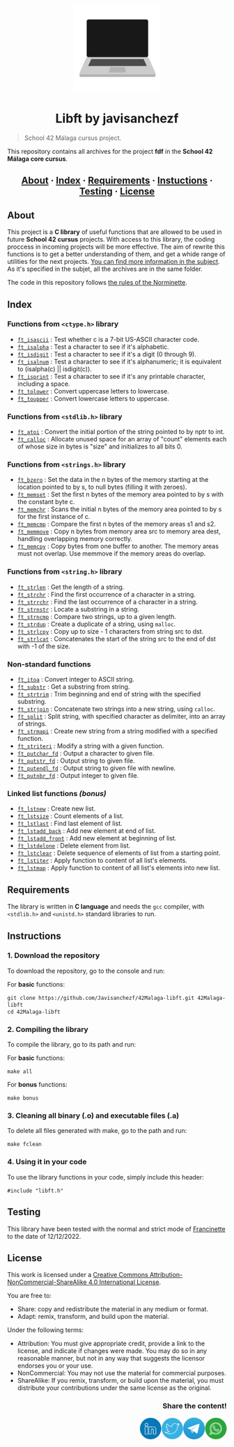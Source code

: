 <div id="header" align = center>
  <img src="https://github.com/Javisanchezf/media/blob/main/pc-gif.webp" width="200"/>
</div>

<h1 align = center>Libft by javisanchezf</h1>

> School 42 Málaga cursus project.

This repository contains all archives for the project __fdf__ in the __School 42 Málaga core cursus__.

<h2 align = center>
	<a href="#about">About</a>
	<span> · </span>
	<a href="#index">Index</a>
	<span> · </span>
	<a href="#requirements">Requirements</a>
	<span> · </span>
	<a href="#instructions">Instuctions</a>
	<span> · </span>
	<a href="#testing">Testing</a>
	<span> · </span>
	<a href="#license">License</a>
</h2>

## About

This project is a __C library__ of useful functions that are allowed to be used in future __School 42 cursus__ projects. With access to this library, the coding proccess in incoming projects will be more effective. The aim of rewrite this functions is to get a better understanding of them, and get a whide range of utilities for the next projects. [You can find more information in the subject](https://github.com/Javisanchezf/42Malaga-pdfs/blob/main/libft_subject.pdf). As it's specified in the subjet, all the archives are in the same folder.

The code in this repository follows [the rules of the Norminette](https://github.com/Javisanchezf/42Malaga-pdfs/blob/master/norme.pdf).

## Index
### Functions from `<ctype.h>` library
* [`ft_isascii`](https://github.com/Javisanchezf/42Malaga-Libft/blob/main/ft_isascii.c) : Test whether c is a 7-bit US-ASCII character code.
* [`ft_isalpha`](https://github.com/Javisanchezf/42Malaga-Libft/blob/main/ft_isalpha.c) : Test a character to see if it's alphabetic.
* [`ft_isdigit`](https://github.com/Javisanchezf/42Malaga-Libft/blob/main/ft_isdigit.c) : Test a character to see if it's a digit (0 through 9).
* [`ft_isalnum`](https://github.com/Javisanchezf/42Malaga-Libft/blob/main/ft_isalnum.c) : Test a character to see if it's alphanumeric; it is equivalent to (isalpha(c) || isdigit(c)).
* [`ft_isprint`](https://github.com/Javisanchezf/42Malaga-Libft/blob/main/ft_isprint.c) : Test a character to see if it's any printable character, including a space.
* [`ft_tolower`](https://github.com/Javisanchezf/42Malaga-Libft/blob/main/ft_tolower.c) : Convert uppercase letters to lowercase.
* [`ft_toupper`](https://github.com/Javisanchezf/42Malaga-Libft/blob/main/ft_toupper.c) : Convert lowercase letters to uppercase.

### Functions from `<stdlib.h>` library
* [`ft_atoi`](https://github.com/Javisanchezf/42Malaga-Libft/blob/main/ft_atoi.c) : Convert the initial portion of the string pointed to by nptr to int.
* [`ft_calloc`](https://github.com/Javisanchezf/42Malaga-Libft/blob/main/ft_calloc.c) : Allocate unused space for an array of "count" elements each of whose size in bytes is "size" and initializes to all bits 0.

### Functions from `<strings.h>` library
* [`ft_bzero`](https://github.com/Javisanchezf/42Malaga-Libft/blob/main/ft_bzero.c) : Set the data in the n bytes of the memory starting at the location pointed to by s, to null bytes (filling it with zeroes).
* [`ft_memset`](https://github.com/Javisanchezf/42Malaga-Libft/blob/main/ft_memset.c) : Set the first n bytes of the memory area pointed to by s with the constant byte c.
* [`ft_memchr`](https://github.com/Javisanchezf/42Malaga-Libft/blob/main/ft_memchr.c) : Scans the initial n bytes of the memory area pointed to by s for the first instance of c.
* [`ft_memcmp`](https://github.com/Javisanchezf/42Malaga-Libft/blob/main/ft_memcmp.c) : Compare the first n bytes of the memory areas s1 and s2.
* [`ft_memmove`](https://github.com/Javisanchezf/42Malaga-Libft/blob/main/ft_memmove.c) : Copy n bytes from memory area src to memory area dest, handling overlapping memory correctly.
* [`ft_memcpy`](https://github.com/Javisanchezf/42Malaga-Libft/blob/main/ft_memcpy.c) : Copy bytes from one buffer to another. The memory areas must not overlap. Use memmove if the memory areas do overlap.

### Functions from `<string.h>` library
* [`ft_strlen`](https://github.com/Javisanchezf/42Malaga-Libft/blob/main/ft_strlen.c) : Get the length of a string.
* [`ft_strchr`](https://github.com/Javisanchezf/42Malaga-Libft/blob/main/ft_strchr.c) : Find the first occurrence of a character in a string.
* [`ft_strrchr`](https://github.com/Javisanchezf/42Malaga-Libft/blob/main/ft_strrchr.c) : Find the last occurrence of a character in a string.
* [`ft_strnstr`](https://github.com/Javisanchezf/42Malaga-Libft/blob/main/ft_strnstr.c) : Locate a substring in a string.
* [`ft_strncmp`](https://github.com/Javisanchezf/42Malaga-Libft/blob/main/ft_strncmp.c) : Compare two strings, up to a given length.
* [`ft_strdup`](https://github.com/Javisanchezf/42Malaga-Libft/blob/main/ft_strdup.c) : Create a duplicate of a string, using `malloc`.
* [`ft_strlcpy`](https://github.com/Javisanchezf/42Malaga-Libft/blob/main/ft_strlcpy.c) : Copy up to size - 1 characters from string src to dst.
* [`ft_strlcat`](https://github.com/Javisanchezf/42Malaga-Libft/blob/main/ft_strlcat.c) : Concatenates the start of the string src to the end of dst with -1 of the size.

### Non-standard functions
* [`ft_itoa`](https://github.com/Javisanchezf/42Malaga-Libft/blob/main/ft_itoa.c) : Convert integer to ASCII string.
* [`ft_substr`](https://github.com/Javisanchezf/42Malaga-Libft/blob/main/ft_substr.c) : Get a substring from string.
* [`ft_strtrim`](https://github.com/Javisanchezf/42Malaga-Libft/blob/main/ft_strtrim.c) : Trim beginning and end of string with the specified substring.
* [`ft_strjoin`](https://github.com/Javisanchezf/42Malaga-Libft/blob/main/ft_strjoin.c) : Concatenate two strings into a new string, using `calloc`.
* [`ft_split`](https://github.com/Javisanchezf/42Malaga-Libft/blob/main/ft_split.c) : Split string, with specified character as delimiter, into an array of strings.
* [`ft_strmapi`](https://github.com/Javisanchezf/42Malaga-Libft/blob/main/ft_strmapi.c) : Create new string from a string modified with a specified function.
* [`ft_striteri`](https://github.com/Javisanchezf/42Malaga-Libft/blob/main/ft_striteri.c) : Modify a string with a given function.
* [`ft_putchar_fd`](https://github.com/Javisanchezf/42Malaga-Libft/blob/main/ft_putchar_fd.c) : Output a character to given file.
* [`ft_putstr_fd`](https://github.com/Javisanchezf/42Malaga-Libft/blob/main/ft_putstr_fd.c) : Output string to given file.
* [`ft_putendl_fd`](https://github.com/Javisanchezf/42Malaga-Libft/blob/main/ft_putendl_fd.c) : Output string to given file with newline.
* [`ft_putnbr_fd`](https://github.com/Javisanchezf/42Malaga-Libft/blob/main/ft_putnbr_fd.c) : Output integer to given file.

### Linked list functions *(bonus)*
* [`ft_lstnew`](https://github.com/Javisanchezf/42Malaga-Libft/blob/main/ft_lstnew_bonus.c) : Create new list.
* [`ft_lstsize`](https://github.com/Javisanchezf/42Malaga-Libft/blob/main/ft_lstsize_bonus.c) : Count elements of a list.
* [`ft_lstlast`](https://github.com/Javisanchezf/42Malaga-Libft/blob/main/ft_lstlast_bonus.c) : Find last element of list.
* [`ft_lstadd_back`](https://github.com/Javisanchezf/42Malaga-Libft/blob/main/ft_lstadd_back_bonus.c) : Add new element at end of list.
* [`ft_lstadd_front`](https://github.com/Javisanchezf/42Malaga-Libft/blob/main/ft_lstadd_front_bonus.c) : Add new element at beginning of list.
* [`ft_lstdelone`](https://github.com/Javisanchezf/42Malaga-Libft/blob/main/ft_lstdelone_bonus.c) : Delete element from list.
* [`ft_lstclear`](https://github.com/Javisanchezf/42Malaga-Libft/blob/main/ft_lstclear_bonus.c) : Delete sequence of elements of list from a starting point.
* [`ft_lstiter`](https://github.com/Javisanchezf/42Malaga-Libft/blob/main/ft_lstiter_bonus.c) : Apply function to content of all list's elements.
* [`ft_lstmap`](https://github.com/Javisanchezf/42Malaga-Libft/blob/main/ft_lstmap_bonus.c) : Apply function to content of all list's elements into new list.

## Requirements
The library is written in __C language__ and needs the `gcc` compiler, with `<stdlib.h>` and `<unistd.h>` standard libraries to run.

## Instructions

### 1. Download the repository

To download the repository, go to the console and run:

For __basic__ functions:
```
git clone https://github.com/Javisanchezf/42Malaga-libft.git 42Malaga-libft
cd 42Malaga-libft
```

### 2. Compiling the library

To compile the library, go to its path and run:

For __basic__ functions:
```
make all
```

For __bonus__ functions:
```
make bonus
```

### 3. Cleaning all binary (.o) and executable files (.a)

To delete all files generated with make, go to the path and run:
```
make fclean
```

### 4. Using it in your code

To use the library functions in your code, simply include this header:
```
#include "libft.h"
```

## Testing
This library have been tested with the normal and strict mode of [Francinette](https://github.com/xicodomingues/francinette) to the date of 12/12/2022.

## License
This work is licensed under a [Creative Commons Attribution-NonCommercial-ShareAlike 4.0 International License](http://creativecommons.org/licenses/by-nc-sa/4.0/).

You are free to:
* Share: copy and redistribute the material in any medium or format.
* Adapt: remix, transform, and build upon the material.

Under the following terms:
* Attribution: You must give appropriate credit, provide a link to the license, and indicate if changes were made. You may do so in any reasonable manner, but not in any way that suggests the licensor endorses you or your use.
* NonCommercial: You may not use the material for commercial purposes.
* ShareAlike: If you remix, transform, or build upon the material, you must distribute your contributions under the same license as the original.

<h3 align = right>Share the content!</h3>

[<img src="https://github.com/Javisanchezf/media/blob/main/whatsapp-icon.png" width="50" height="50" align = right></img>](https://api.whatsapp.com/send?text=Hey!%20Check%20out%20this%20cool%20repository%20I%20found%20on%20Github.%20%0ahttps://github.com/Javisanchezf/42Malaga-Libft)
[<img src="https://github.com/Javisanchezf/media/blob/main/telegram-icon.webp" width="50" height="50" align = right></img>](https://t.me/share/url?url=https://github.com/javisanchezf/42Malaga-Libft&text=Hey!%20Check%20out%20this%20cool%20repository%20I%20found%20on%20Github.)
[<img src="https://github.com/Javisanchezf/media/blob/main/twitter-icon.png" width="50" height="50" align = right></img>](https://twitter.com/intent/tweet?url=https://github.com/Javisanchezf/42Malaga-Libft&text=Hey!%20Check%20out%20this%20cool%20repository%20I%20found%20on%20Github)
[<img src="https://github.com/Javisanchezf/media/blob/main/linkedin-icon.png" width="50" height="50" align = right></img>](https://www.linkedin.com/sharing/share-offsite/?url=https://github.com/javisanchezf/42Malaga-Libft)
